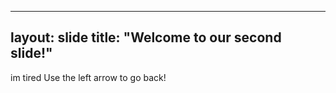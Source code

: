  ---
layout: slide
title: "Welcome to our second slide!"
---
im tired
Use the left arrow to go back!
